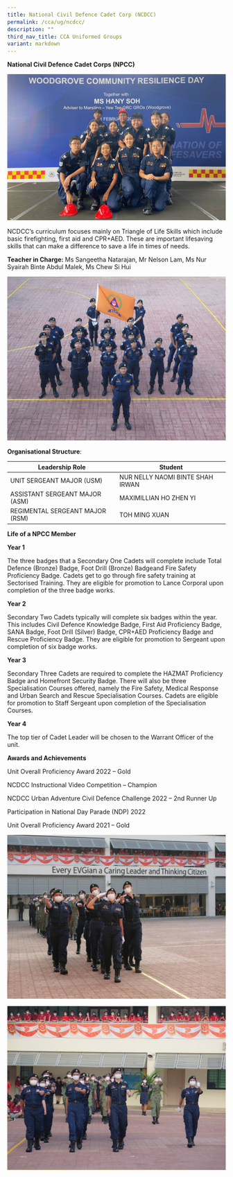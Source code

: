 ```yaml
---
title: National Civil Defence Cadet Corp (NCDCC)
permalink: /cca/ug/ncdcc/
description: ""
third_nav_title: CCA Uniformed Groups
variant: markdown
---
```

**National Civil Defence Cadet Corps (NPCC)**

![](/images/ncdcc_1%20-%20nelson%20l.jpg)

NCDCC’s curriculum focuses mainly on Triangle of Life Skills which include basic firefighting, first aid and CPR+AED. These are important lifesaving skills that can make a difference to save a life in times of needs.

**Teacher in Charge:** Ms Sangeetha Natarajan, Mr Nelson Lam, Ms Nur Syairah Binte Abdul Malek, Ms Chew Si Hui

![](/images/ncdcc_2%20-%20nelson%20l.JPG)

**Organisational Structure**:

 | Leadership Role | Student                                  |
|---------------------------------|-------------------------------------------------------|
| UNIT SERGEANT MAJOR (USM) | NUR NELLY NAOMI BINTE SHAH IRWAN                                           |
| ASSISTANT SERGEANT MAJOR (ASM) | MAXIMILLIAN HO ZHEN YI                                          |
| REGIMENTAL SERGEANT MAJOR (RSM) | TOH MING XUAN                                            |

**Life of a NPCC Member**

**Year 1**

The three badges that a Secondary One Cadets will complete include Total Defence (Bronze) Badge, Foot Drill (Bronze) Badgeand Fire Safety Proficiency Badge. Cadets get to go through fire safety training at Sectorised Training. They are eligible for promotion to Lance Corporal upon completion of the three badge works.

**Year 2**

Secondary Two Cadets typically will complete six badges within the year. This includes Civil Defence Knowledge Badge, First Aid Proficiency Badge, SANA Badge, Foot Drill (Silver) Badge, CPR+AED Proficiency Badge and Rescue Proficiency Badge. They are eligible for promotion to Sergeant upon completion of six badge works.

**Year 3**

Secondary Three Cadets are required to complete the HAZMAT Proficiency Badge and Homefront Security Badge. There will also be three Specialisation Courses offered, namely the Fire Safety, Medical Response and Urban Search and Rescue Specialisation Courses. Cadets are eligible for promotion to Staff Sergeant upon completion of the Specialisation Courses.

**Year 4**

The top tier of Cadet Leader will be chosen to the Warrant Officer of the unit.

**Awards and Achievements**

Unit Overall Proficiency Award 2022 – Gold

NCDCC Instructional Video Competition – Champion

NCDCC Urban Adventure Civil Defence Challenge 2022 – 2nd Runner Up

Participation in National Day Parade (NDP) 2022

Unit Overall Proficiency Award 2021 – Gold

![](/images/ncdcc_3%20-%20nelson%20l.JPG)

![](/images/ncdcc_4%20-%20nelson%20l.JPG)